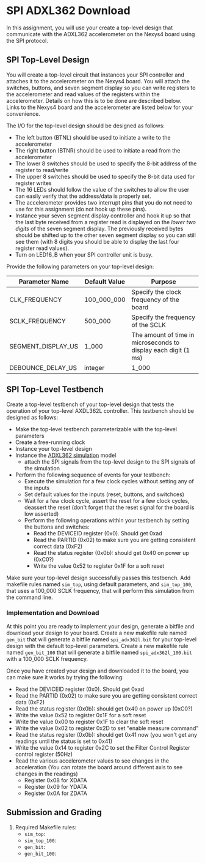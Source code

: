 # SPI ADXL362 Download

In this assignment, you will use your create a top-level design that communicate with the ADXL362 accelerometer on the Nexys4 board using the SPI protocol.


## SPI Top-Level Design

You will create a top-level circuit that instances your SPI controller and attaches it to the accelerometer on the Nexys4 board. 
You will attach the switches, buttons, and seven segment display so you can write registers to the accelerometer and read values of the registers within the accelerometer. 
Details on how this is to be done are described below.  
Links to the Nexys4 board and the accelerometer are listed below for your convenience. 

The I/O for the top-level design should be designed as follows:
  * The left button (BTNL) should be used to initiate a write to the accelerometer
  * The right button (BTNR) should be used to initiate a read from the accelerometer
  * The lower 8 switches should be used to specify the 8-bit address of the register to read/write
  * The upper 8 switches should be used to specify the 8-bit data used for register writes
  * The 16 LEDs should follow the value of the switches to allow the user can easily verify that the address/data is properly set.
  * The accelerometer provides two interrupt pins that you do not need to use for this assignment (do not hook up these pins).
  * Instance your seven segment display controller and hook it up so that the last byte received from a register read is displayed on the _lower two digits_ of the seven segment display. The previously received bytes should be shifted up to the other seven segment display so you can still see them (with 8 digits you should be able to display the last four register read values).
  * Turn on LED16_B when your SPI controller unit is busy.

Provide the following parameters on your top-level design:

| Parameter Name | Default Value | Purpose |
| ---- | ---- | ---- |
| CLK_FREQUENCY | 100_000_000 | Specify the clock frequency of the board |
| SCLK_FREQUENCY  | 500_000 | Specify the frequency of the SCLK |
| SEGMENT_DISPLAY_US  | 1_000 | The amount of time in microseconds to display each digit (1 ms) |
| DEBOUNCE_DELAY_US | integer | 1_000 | Specifies the minimum debounce delay in micro seconds (1 ms) |

## SPI Top-Level Testbench

Create a top-level testbench of your top-level design that tests the operation of your top-level AXDL362L controller.
This testbench should be designed as follows:
* Make the top-level testbench parameterizable with the top-level parameters
* Create a free-running clock
* Instance your top-level design
* Instance the [ADXL362 simulation](./adxl362_model.sv) model
  * attach the SPI signals from the top-level design to the SPI signals of the simulation
* Perform the following sequence of events for your testbench:
  * Execute the simulation for a few clock cycles without setting any of the inputs
  * Set default values for the inputs (reset, buttons, and switchces)
  * Wait for a few clock cycle, assert the reset for a few clock cycles, deassert the reset (don't forget that the reset signal for the board is low asserted)
  * Perform the following operations within your testbench by setting the buttons and switches:
    * Read the DEVICEID register (0x0). Should get 0xad
    * Read the PARTID (0x02) to make sure you are getting consistent correct data (0xF2)
    * Read the status register (0x0b): should get 0x40 on power up (0xC0?)
    * Write the value 0x52 to register 0x1F for a soft reset

Make sure your top-level design successfully passes this testbench.
Add makefile rules named `sim_top`, using default parameters, and `sim_top_100`, that uses a 100_000 SCLK frequency, that will perform this simulation from the command line.


### Implementation and Download

At this point you are ready to implement your design, generate a bitfile and download your design to your board.
Create a new makefile rule named `gen_bit` that will generate a bitfile named `spi_adx362l.bit` for your top-level design with the default top-level parameters.
Create a new makefile rule named `gen_bit_100` that will generate a bitfile named `spi_adx362l_100.bit` with a 100_000 SCLK frequency.


Once you have created your design and downloaded it to the board, you can make sure it works by trying the following:

  * Read the DEVICEID register (0x0). Should get 0xad
  * Read the PARTID (0x02) to make sure you are getting consistent correct data (0xF2)
  * Read the status register (0x0b): should get 0x40 on power up (0xC0?)
  * Write the value 0x52 to register 0x1F for a soft reset
  * Write the value 0x00 to register 0x1F to clear the soft reset
  * Write the value 0x02 to register 0x2D to set "enable measure command"
  * Read the status register (0x0b): should get 0x41 now (you won't get any readings until the status is set to 0x41)
  * Write the value 0x14 to register 0x2C to set the Filter Control Register control register (50Hz)
  * Read the various accelerometer values to see changes in the acceleration (You can rotate the board around different axis to see changes in the readings)
    * Register 0x08 for XDATA
    * Register 0x09 for YDATA
    * Register 0x0A for ZDATA
  
## Submission and Grading

1. Required Makefile rules:
    * `sim_top`:
    * `sim_top_100`:
    * `gen_bit`:
    * `gen_bit_100`:

